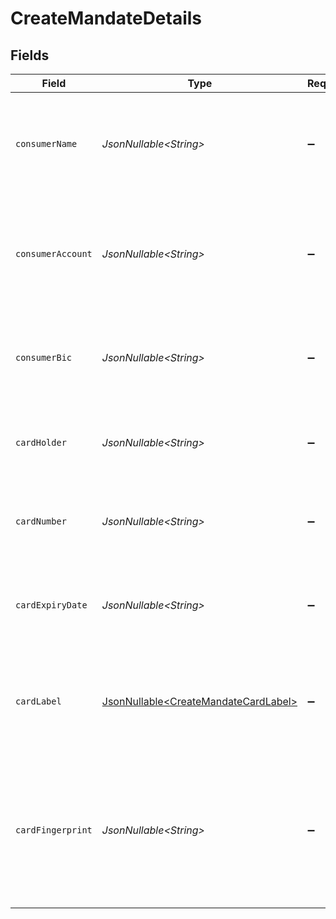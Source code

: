 # CreateMandateDetails


## Fields

| Field                                                                                                                               | Type                                                                                                                                | Required                                                                                                                            | Description                                                                                                                         | Example                                                                                                                             |
| ----------------------------------------------------------------------------------------------------------------------------------- | ----------------------------------------------------------------------------------------------------------------------------------- | ----------------------------------------------------------------------------------------------------------------------------------- | ----------------------------------------------------------------------------------------------------------------------------------- | ----------------------------------------------------------------------------------------------------------------------------------- |
| `consumerName`                                                                                                                      | *JsonNullable\<String>*                                                                                                             | :heavy_minus_sign:                                                                                                                  | The customer's name. Available for SEPA Direct Debit and PayPal mandates.                                                           | John Doe                                                                                                                            |
| `consumerAccount`                                                                                                                   | *JsonNullable\<String>*                                                                                                             | :heavy_minus_sign:                                                                                                                  | The customer's IBAN or email address. Available for SEPA Direct Debit and PayPal mandates.                                          | NL55INGB0000000000                                                                                                                  |
| `consumerBic`                                                                                                                       | *JsonNullable\<String>*                                                                                                             | :heavy_minus_sign:                                                                                                                  | The BIC of the customer's bank. Available for SEPA Direct Debit mandates.                                                           | BANKBIC                                                                                                                             |
| `cardHolder`                                                                                                                        | *JsonNullable\<String>*                                                                                                             | :heavy_minus_sign:                                                                                                                  | The card holder's name. Available for card mandates.                                                                                | John Doe                                                                                                                            |
| `cardNumber`                                                                                                                        | *JsonNullable\<String>*                                                                                                             | :heavy_minus_sign:                                                                                                                  | The last four digits of the card number. Available for card mandates.                                                               | 3240                                                                                                                                |
| `cardExpiryDate`                                                                                                                    | *JsonNullable\<String>*                                                                                                             | :heavy_minus_sign:                                                                                                                  | The card's expiry date in `YYYY-MM-DD` format. Available for card mandates.                                                         | 2025-01-01                                                                                                                          |
| `cardLabel`                                                                                                                         | [JsonNullable\<CreateMandateCardLabel>](../../models/operations/CreateMandateCardLabel.md)                                          | :heavy_minus_sign:                                                                                                                  | The card's label. Available for card mandates, if the card label could be detected.                                                 | Visa                                                                                                                                |
| `cardFingerprint`                                                                                                                   | *JsonNullable\<String>*                                                                                                             | :heavy_minus_sign:                                                                                                                  | Unique alphanumeric representation of this specific card. Available for card mandates. Can be used to identify<br/>returning customers. | d3290e932k02f                                                                                                                       |